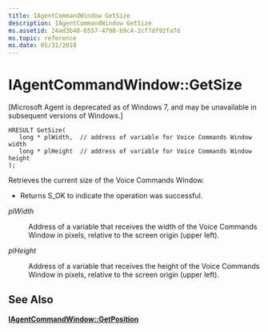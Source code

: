 ```yaml
---
title: IAgentCommandWindow GetSize
description: IAgentCommandWindow GetSize
ms.assetid: 24ad3b48-6557-4790-b9c4-2cf7df92fa7d
ms.topic: reference
ms.date: 05/31/2018
---
```


# IAgentCommandWindow::GetSize

\[Microsoft Agent is deprecated as of Windows 7, and may be unavailable in subsequent versions of Windows.\]

``` syntax
HRESULT GetSize(
   long * plWidth,  // address of variable for Voice Commands Window width
   long * plHeight  // address of variable for Voice Commands Window height
);
```

Retrieves the current size of the Voice Commands Window.

-   Returns S\_OK to indicate the operation was successful.

<dl> <dt>

<span id="plWidth"></span><span id="plwidth"></span><span id="PLWIDTH"></span>*plWidth*
</dt> <dd>

Address of a variable that receives the width of the Voice Commands Window in pixels, relative to the screen origin (upper left).

</dd> <dt>

<span id="plHeight"></span><span id="plheight"></span><span id="PLHEIGHT"></span>*plHeight*
</dt> <dd>

Address of a variable that receives the height of the Voice Commands Window in pixels, relative to the screen origin (upper left).

</dd> </dl>

## See Also

[**IAgentCommandWindow::GetPosition**](iagentcommandwindow--getposition.md)


 

 





